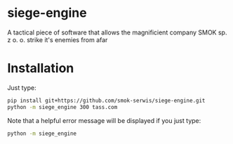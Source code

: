 # siege-engine
A tactical piece of software that allows the magnificient company SMOK sp. z o. o. strike it's enemies from afar


Installation
============

Just type:

```bash
pip install git+https://github.com/smok-serwis/siege-engine.git
python -m siege_engine 300 tass.com
```

Note that a helpful error message will be displayed if you just type:

```bash
python -m siege_engine
```